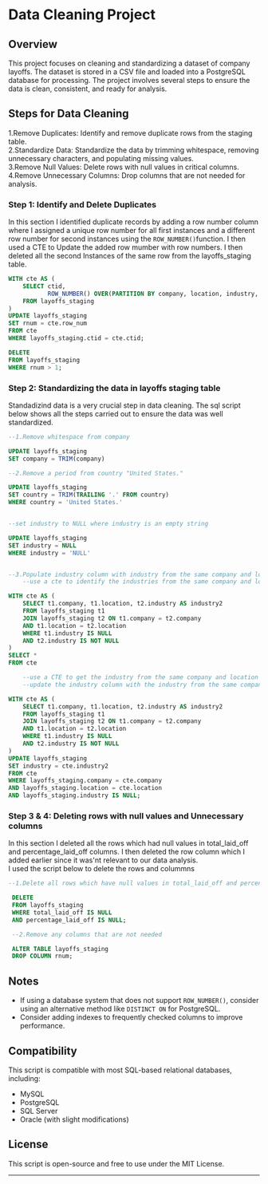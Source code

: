 # Data Cleaning Project

## Overview
This project focuses on cleaning and standardizing a dataset of company layoffs. The dataset is stored in a CSV file and loaded into a PostgreSQL database for processing. The project involves several steps to ensure the data is clean, consistent, and ready for analysis.

## Steps for Data Cleaning
  1.Remove Duplicates: Identify and remove duplicate rows from the staging table.  
  2.Standardize Data: Standardize the data by trimming whitespace, removing unnecessary characters, and populating missing values.  
  3.Remove Null Values: Delete rows with null values in critical columns.  
  4.Remove Unnecessary Columns: Drop columns that are not needed for analysis.  

### Step 1: Identify and Delete Duplicates
In this section I identified duplicate records by adding a row number column where I assigned a unique row number for all first instances and a different row number for second instances using the `ROW_NUMBER()`function. I then used a CTE to Update the added row mumber with row numbers. I then deleted all the second Instances of the same row from the layoffs_staging table.  

```sql
WITH cte AS (
    SELECT ctid, 
           ROW_NUMBER() OVER(PARTITION BY company, location, industry, total_laid_off, percentage_laid_off, date, stage, country, funds_raised_millions) AS row_num
    FROM layoffs_staging
)
UPDATE layoffs_staging
SET rnum = cte.row_num
FROM cte
WHERE layoffs_staging.ctid = cte.ctid;

DELETE
FROM layoffs_staging
WHERE rnum > 1;
```
### Step 2: Standardizing the data in layoffs staging table  
Standadizind data is a very crucial step in data cleaning. The sql script below shows all the steps carried out to ensure the data was well standardized.  
```sql
--1.Remove whitespace from company

UPDATE layoffs_staging
SET company = TRIM(company)

--2.Remove a period from country "United States."

UPDATE layoffs_staging
SET country = TRIM(TRAILING '.' FROM country)
WHERE country = 'United States.'


--set industry to NULL where industry is an empty string

UPDATE layoffs_staging
SET industry = NULL
WHERE industry = 'NULL'


--3.Populate industry column with industry from the same company and location
    --use a cte to identify the industries from the same company and location where one industry is not null and the other is null

WITH cte AS (
    SELECT t1.company, t1.location, t2.industry AS industry2
    FROM layoffs_staging t1
    JOIN layoffs_staging t2 ON t1.company = t2.company
    AND t1.location = t2.location
    WHERE t1.industry IS NULL
    AND t2.industry IS NOT NULL 
)
SELECT *
FROM cte

    --use a CTE to get the industry from the same company and location
    --update the industry column with the industry from the same company and location

WITH cte AS (
    SELECT t1.company, t1.location, t2.industry AS industry2
    FROM layoffs_staging t1
    JOIN layoffs_staging t2 ON t1.company = t2.company
    AND t1.location = t2.location
    WHERE t1.industry IS NULL
    AND t2.industry IS NOT NULL 
)
UPDATE layoffs_staging
SET industry = cte.industry2
FROM cte
WHERE layoffs_staging.company = cte.company
AND layoffs_staging.location = cte.location
AND layoffs_staging.industry IS NULL;
```

### Step 3 & 4: Deleting rows with null values and Unnecessary columns  
In this section I deleted all the rows which had null values in total_laid_off and percentage_laid_off columns. I then deleted the row column which I added earlier since it was'nt relevant to our data analysis.  
I used the script below to delete the rows and colummns  
```sql
--1.Delete all rows which have null values in total_laid_off and percentage_laid_off columns

 DELETE
 FROM layoffs_staging
 WHERE total_laid_off IS NULL
 AND percentage_laid_off IS NULL;

 --2.Remove any columns that are not needed

 ALTER TABLE layoffs_staging
 DROP COLUMN rnum;
```

## Notes  
- If using a database system that does not support `ROW_NUMBER()`, consider using an alternative method like `DISTINCT ON` for PostgreSQL.
- Consider adding indexes to frequently checked columns to improve performance.

## Compatibility
This script is compatible with most SQL-based relational databases, including:
- MySQL
- PostgreSQL
- SQL Server
- Oracle (with slight modifications)

## License
This script is open-source and free to use under the MIT License.

---

